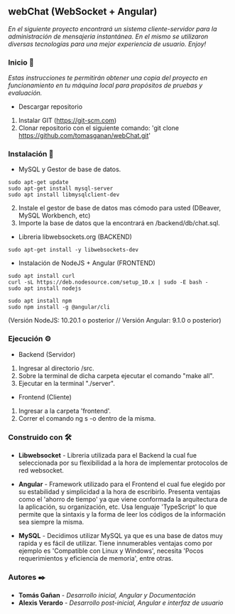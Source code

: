 ## webChat (WebSocket + Angular)

_En el siguiente proyecto encontrará un sistema cliente-servidor para la administración de mensajeria instantánea. En el mismo se utilizaron diversas tecnologías para una mejor experiencia de usuario. Enjoy!_

### Inicio 🚀

_Estas instrucciones te permitirán obtener una copia del proyecto en funcionamiento en tu máquina local para propósitos de pruebas y evaluación._

- Descargar repositorio 

1. Instalar GIT (https://git-scm.com)
2. Clonar repositorio con el siguiente comando: 'git clone https://github.com/tomasganan/webChat.git'

### Instalación 🔧

- MySQL y Gestor de base de datos.

```
sudo apt-get update
sudo apt-get install mysql-server
sudo apt install libmysqlclient-dev
```

2. Instale el gestor de base de datos mas cómodo para usted (DBeaver, MySQL Workbench, etc)
3. Importe la base de datos que la encontrará en /backend/db/chat.sql.

- Libreria libwebsockets.org (BACKEND)

```
sudo apt-get install -y libwebsockets-dev
```

- Instalación de NodeJS + Angular (FRONTEND)
```
sudo apt install curl
curl -sL https://deb.nodesource.com/setup_10.x | sudo -E bash -
sudo apt install nodejs

sudo apt install npm
sudo npm install -g @angular/cli
```

(Versión NodeJS: 10.20.1 o posterior // Versión Angular: 9.1.0 o posterior)

### Ejecución ⚙️

- Backend (Servidor)

1. Ingresar al directorio /src.
2. Sobre la terminal de dicha carpeta ejecutar el comando "make all".
4. Ejecutar en la terminal "./server".

- Frontend (Cliente)

1. Ingresar a la carpeta 'frontend'.
1. Correr el comando ng s -o dentro de la misma.

### Construido con 🛠️

* **Libwebsocket** - Libreria utilizada para el Backend la cual fue seleccionada por su flexibilidad a la hora de implementar protocolos de red websocket.

* **Angular** - Framework utilizado para el Frontend el cual fue elegido por su estabilidad y simplicidad a la hora de escribirlo. Presenta ventajas como el 'ahorro de tiempo' ya que viene conformada la arquitectura de la aplicación, su organización, etc. Usa lenguaje 'TypeScript' lo que permite que la sintaxis y la forma de leer los códigos de la información sea siempre la misma.

* **MySQL** - Decidimos utilizar MySQL ya que es una base de datos muy rapida y es fácil de utilizar. Tiene innumerables ventajas como por ejemplo es 'Compatible con Linux y Windows', necesita 'Pocos requerimientos y eficiencia de memoria', entre otras.

### Autores ✒️

* **Tomás Gañan** - *Desarrollo inicial, Angular y Documentación*
* **Alexis Verardo** - *Desarrollo post-inicial, Angular e interfaz de usuario* 





